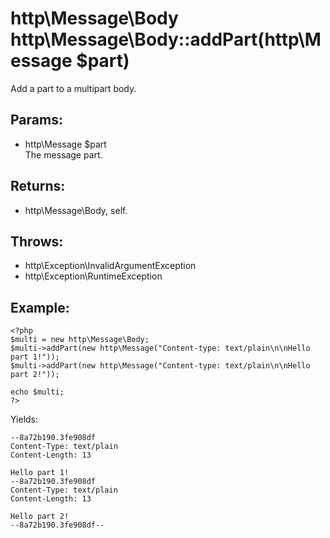 # http\Message\Body http\Message\Body::addPart(http\Message $part)

Add a part to a multipart body.

## Params:

* http\Message $part  
  The message part.

## Returns:

* http\Message\Body, self.

## Throws:

* http\Exception\InvalidArgumentException
* http\Exception\RuntimeException

## Example:

    <?php
    $multi = new http\Message\Body;
    $multi->addPart(new http\Message("Content-type: text/plain\n\nHello part 1!"));
    $multi->addPart(new http\Message("Content-type: text/plain\n\nHello part 2!"));
    
    echo $multi;
    ?>

Yields:

    --8a72b190.3fe908df
    Content-Type: text/plain
    Content-Length: 13

    Hello part 1!
    --8a72b190.3fe908df
    Content-Type: text/plain
    Content-Length: 13

    Hello part 2!
    --8a72b190.3fe908df--
